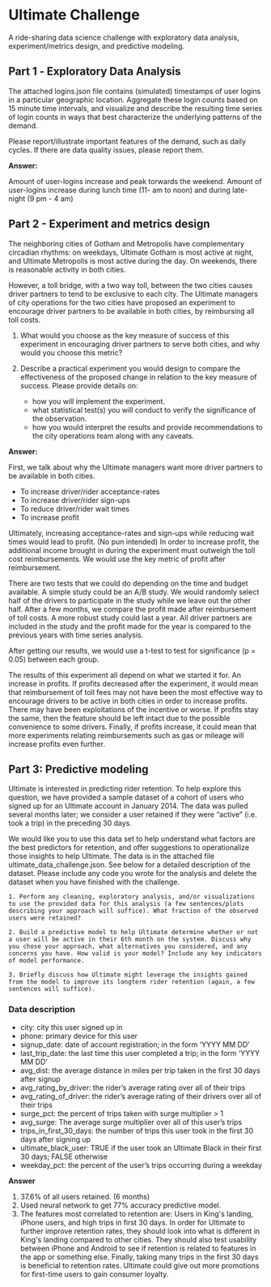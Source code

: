 # Ultimate Challenge

A ride-sharing data science challenge with exploratory data analysis, experiment/metrics design, and predictive modeling.

## Part 1 ‑ Exploratory Data Analysis

The attached logins.json file contains (simulated) timestamps of user logins in a particular geographic location.
Aggregate these login counts based on 15 minute time intervals, and visualize and describe the resulting time series of login counts in ways that best characterize the underlying patterns of the demand.

Please report/illustrate important features of the demand, such as daily cycles. If there are data quality issues, please report them.

**Answer:**

Amount of user-logins increase and peak torwards the weekend.
Amount of user-logins increase during lunch time (11- am to noon) and during late-night (9 pm - 4 am)

## Part 2 - Experiment and metrics design

The neighboring cities of Gotham and Metropolis have complementary circadian rhythms: on weekdays, Ultimate Gotham is most active at night, and Ultimate Metropolis is most active during the day. On weekends, there is reasonable activity in both cities.

However, a toll bridge, with a two way toll, between the two cities causes driver partners to tend to be exclusive to each city. The Ultimate managers of city operations for the two cities have proposed an experiment to encourage driver partners to be available in both cities, by reimbursing all toll costs.

1. What would you choose as the key measure of success of this experiment in encouraging driver partners to serve both cities, and why would you choose this metric?

2. Describe a practical experiment you would design to compare the effectiveness of the proposed change in relation to the key measure of success. Please provide details on:
    * how you will implement the experiment.
    * what statistical test(s) you will conduct to verify the significance of the observation.
    * how you would interpret the results and provide recommendations to the city operations team along with any caveats.
    
**Answer:**

First, we talk about why the Ultimate managers want more driver partners to be available in both cities.

* To increase driver/rider acceptance-rates
* To increase driver/rider sign-ups
* To reduce driver/rider wait times
* To increase profit

Ultimately, increasing acceptance-rates and sign-ups while reducing wait times would lead to profit. (No pun intended) In order to increase profit, the additional income brought in during the experiment must outweigh the toll cost reimbursements. We would use the key metric of profit after reimbursement. 

There are two tests that we could do depending on the time and budget available. A simple study could be an A/B study. We would randomly select half of the drivers to participate in the study while we leave out the other half. After a few months, we compare the profit made after reimbursement of toll costs. A more robust study could last a year. All driver partners are included in the study and the profit made for the year is compared to the previous years with time series analysis.

After getting our results, we would use a t-test to test for significance (p = 0.05) between each group. 

The results of this experiment all depend on what we started it for. An increase in profits. If profits decreased after the experiment, it would mean that reimbursement of toll fees may not have been the most effective way to encourage drivers to be active in both cities in order to increase profits. There may have been exploitations of the incentive or worse. If profits stay the same, then the feature should be left intact due to the possible convenience to some drivers. Finally, if profits increase, it could mean that more experiments relating reimbursements such as gas or mileage will increase profits even further.

## Part 3: Predictive modeling

Ultimate is interested in predicting rider retention. To help explore this question, we have provided a sample dataset of a cohort of users who signed up for an Ultimate account in January 2014. The data was pulled several months later; we consider a user retained if they were “active” (i.e. took a trip) in the preceding 30 days.

We would like you to use this data set to help understand what factors are the best predictors for retention, and offer suggestions to operationalize those insights to help Ultimate.
The data is in the attached file ultimate_data_challenge.json. See below for a detailed description of the dataset. Please include any code you wrote for the analysis and delete the dataset when you have finished with the challenge.

    1. Perform any cleaning, exploratory analysis, and/or visualizations to use the provided data for this analysis (a few sentences/plots describing your approach will suffice). What fraction of the observed users were retained?

    2. Build a predictive model to help Ultimate determine whether or not a user will be active in their 6th month on the system. Discuss why you chose your approach, what alternatives you considered, and any concerns you have. How valid is your model? Include any key indicators of model performance.

    3. Briefly discuss how Ultimate might leverage the insights gained from the model to improve its longterm rider retention (again, a few sentences will suffice).
    
### Data description

* city: city this user signed up in
* phone: primary device for this user
* signup_date: date of account registration; in the form ‘YYYY MM DD’
* last_trip_date: the last time this user completed a trip; in the form ‘YYYY MM DD’
* avg_dist: the average distance in miles per trip taken in the first 30 days after signup
* avg_rating_by_driver: the rider’s average rating over all of their trips
* avg_rating_of_driver: the rider’s average rating of their drivers over all of their trips
* surge_pct: the percent of trips taken with surge multiplier > 1
* avg_surge: The average surge multiplier over all of this user’s trips
* trips_in_first_30_days: the number of trips this user took in the first 30 days after signing up
* ultimate_black_user: TRUE if the user took an Ultimate Black in their first 30 days; FALSE otherwise
* weekday_pct: the percent of the user’s trips occurring during a weekday

**Answer**

1. 37.6% of all users retained. (6 months)
2. Used neural network to get 77% accuracy predictive model.
3. The features most correlated to retention are: Users in King's landing, iPhone users, and high trips in first 30 days.
In order for Ultimate to further improve retention rates, they should look into what is different in King's landing compared to other cities. They should also test usability between iPhone and Android to see if retention is related to features in the app or something else. Finally, taking many trips in the first 30 days is beneficial to retention rates. Ultimate could give out more promotions for first-time users to gain consumer loyalty.
